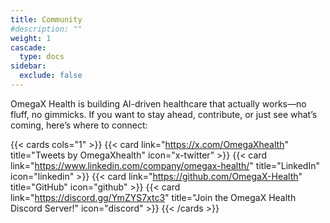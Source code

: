 ```yaml
---
title: Community
#description: ""
weight: 1
cascade:
  type: docs
sidebar:
  exclude: false
---
```


OmegaX Health is building AI-driven healthcare that actually works—no fluff, no gimmicks. If you want to stay ahead, contribute, or just see what’s coming, here’s where to connect:

{{< cards cols="1" >}}
  {{< card link="https://x.com/OmegaXhealth" title="Tweets by OmegaXhealth" icon="x-twitter" >}}
  {{< card link="https://www.linkedin.com/company/omegax-health/" title="LinkedIn" icon="linkedin" >}}
  {{< card link="https://github.com/OmegaX-Health" title="GitHub" icon="github" >}}
  {{< card link="https://discord.gg/YmZYS7xtc3" title="Join the OmegaX Health Discord Server!" icon="discord" >}}
{{< /cards >}}
